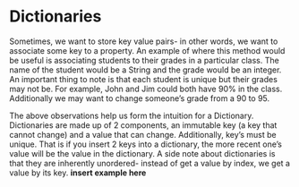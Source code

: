 # Dictionaries

Sometimes, we want to store key value pairs- in other words, we want to associate some key to a property. An example of where this method would be useful is associating students to their grades in a particular class. The name of the student would be a String and the grade would be an integer. An important thing to note is that each student is unique but their grades may not be. For example, John and Jim could both have 90% in the class. Additionally we may want to change someone’s grade from a 90 to 95.

The above observations help us form the intuition for a Dictionary. Dictionaries are made up of 2 components, an immutable key \(a key that cannot change\) and a value that can change. Additionally, key’s must be unique. That is if you insert 2 keys into a dictionary, the more recent one’s value will be the value in the dictionary. A side note about dictionaries is that they are inherently unordered- instead of get a value by index, we get a value by its key. **insert example here**

